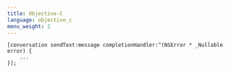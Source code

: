 ```yaml
---
title: Objective-C
language: objective_c
menu_weight: 2
---
```


```objective_c
[conversation sendText:message completionHandler:^(NSError * _Nullable error) {
    ...
}];
```
